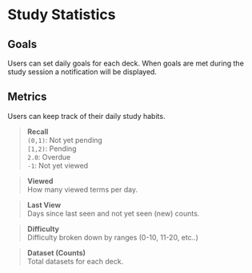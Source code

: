 # Study Statistics

## Goals  
Users can set daily goals for each deck. When goals are met during the study session a notification will be displayed.

## Metrics  
Users can keep track of their daily study habits. 

> **Recall**  
>`(0,1)`: Not yet pending  
>`[1,2)`: Pending  
>`2.0`: Overdue  
>`-1`:  Not yet viewed

> **Viewed**  
> How many viewed terms per day.  

> **Last View**  
> Days since last seen and not yet seen (new) counts. 

> **Difficulty**  
> Difficulty broken down by ranges (0-10, 11-20, etc..)

> **Dataset (Counts)**  
> Total datasets for each deck.
